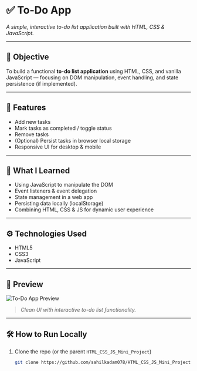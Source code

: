 
# ✅ To-Do App  
*A simple, interactive to-do list application built with HTML, CSS & JavaScript.*

---

## 🎯 Objective
To build a functional **to-do list application** using HTML, CSS, and vanilla JavaScript — focusing on DOM manipulation, event handling, and state persistence (if implemented).

---

## 🧩 Features
- Add new tasks  
- Mark tasks as completed / toggle status  
- Remove tasks  
- (Optional) Persist tasks in browser local storage  
- Responsive UI for desktop & mobile  

---

## 🧠 What I Learned
- Using JavaScript to manipulate the DOM  
- Event listeners & event delegation  
- State management in a web app  
- Persisting data locally (localStorage)  
- Combining HTML, CSS & JS for dynamic user experience  

---

## ⚙️ Technologies Used
- HTML5  
- CSS3  
- JavaScript 

---

## 📸 Preview
![To-Do App Preview](/assests/homepage.png)  
> *Clean UI with interactive to-do list functionality.*

---

## 🛠️ How to Run Locally
1. Clone the repo (or the parent `HTML_CSS_JS_Mini_Project`)  
   ```bash
   git clone https://github.com/sahilkadam078/HTML_CSS_JS_Mini_Project.git
